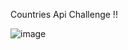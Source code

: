 Countries Api Challenge !!


![image](https://github.com/gonza-lo23/challenge-countries/assets/90116164/1ec193e2-11fa-46de-8269-9d7e14e543fc)

